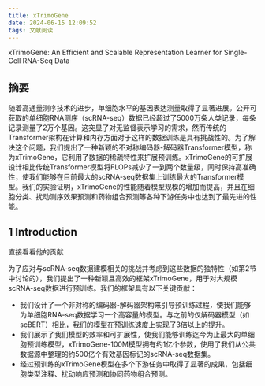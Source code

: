```yaml
---
title: xTrimoGene
date: 2024-06-15 12:09:52
tags: 文献阅读
---
```


xTrimoGene: An Efficient and Scalable Representation Learner for Single-Cell RNA-Seq Data

## 摘要

随着高通量测序技术的进步，单细胞水平的基因表达测量取得了显著进展。公开可获取的单细胞RNA测序（scRNA-seq）数据已经超过了5000万条人类记录，每条记录测量了2万个基因。这突显了对无监督表示学习的需求，然而传统的Transformer架构在计算和内存方面对于这样的数据训练是具有挑战性的。为了解决这个问题，我们提出了一种新颖的不对称编码器-解码器Transformer模型，称为xTrimoGene，它利用了数据的稀疏特性来扩展预训练。xTrimoGene的可扩展设计相比传统Transformer模型将FLOPs减少了一到两个数量级，同时保持高准确性，使我们能够在目前最大的scRNA-seq数据集上训练最大的Transformer模型。我们的实验证明，xTrimoGene的性能随着模型规模的增加而提高，并且在细胞分类、扰动测序效果预测和药物组合预测等各种下游任务中也达到了最先进的性能。

## 1 Introduction

直接看看他的贡献

为了应对与scRNA-seq数据建模相关的挑战并考虑到这些数据的独特性（如第2节中讨论的），我们提出了一种新颖且高效的框架xTrimoGene，用于对大规模scRNA-seq数据进行预训练。我们的框架具有以下关键贡献：

- 我们设计了一个非对称的编码器-解码器架构来引导预训练过程，使我们能够为单细胞RNA-seq数据学习一个高容量的模型。与之前的仅解码器模型（如scBERT）相比，我们的模型在预训练速度上实现了3倍以上的提升。
- 我们展示了我们模型的效率和可扩展性，使我们能够训练迄今为止最大的单细胞预训练模型，xTrimoGene-100M模型拥有约1亿个参数，使用了我们从公共数据源中整理的约500亿个有效基因标记的scRNA-seq数据集。
- 经过预训练的xTrimoGene模型在多个下游任务中取得了显著的成果，包括细胞类型注释、扰动响应预测和协同药物组合预测。



